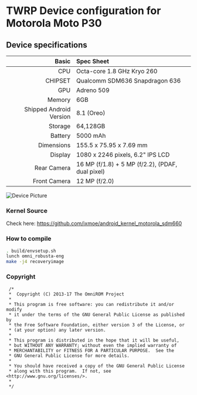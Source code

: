 # TWRP Device configuration for Motorola Moto P30

## Device specifications

Basic   | Spec Sheet
-------:|:-------------------------
CPU     | Octa-core 1.8 GHz Kryo 260
CHIPSET | Qualcomm SDM636 Snapdragon 636
GPU     | Adreno 509
Memory  | 6GB
Shipped Android Version | 8.1 (Oreo)
Storage | 64,128GB
Battery | 5000 mAh
Dimensions | 155.5 x 75.95 x 7.69 mm
Display | 1080 x 2246 pixels, 6.2" IPS LCD
Rear Camera  | 16 MP (f/1.8) + 5 MP (f/2.2), (PDAF, dual pixel)
Front Camera | 12 MP (f/2.0)

![Device Picture](https://i-cdn.phonearena.com//images/phones/73019-xlarge/Motorola-One-1.jpg)

### Kernel Source
Check here: https://github.com/ixmoe/android_kernel_motorola_sdm660

### How to compile

```sh
. build/envsetup.sh
lunch omni_robusta-eng
make -j4 recoveryimage
```
### Copyright
 ```
  /*
  *  Copyright (C) 2013-17 The OmniROM Project
  *
  * This program is free software: you can redistribute it and/or modify
  * it under the terms of the GNU General Public License as published by
  * the Free Software Foundation, either version 3 of the License, or
  * (at your option) any later version.
  *
  * This program is distributed in the hope that it will be useful,
  * but WITHOUT ANY WARRANTY; without even the implied warranty of
  * MERCHANTABILITY or FITNESS FOR A PARTICULAR PURPOSE.  See the
  * GNU General Public License for more details.
  *
  * You should have received a copy of the GNU General Public License
  * along with this program.  If not, see <http://www.gnu.org/licenses/>.
  *
  */
  ```
